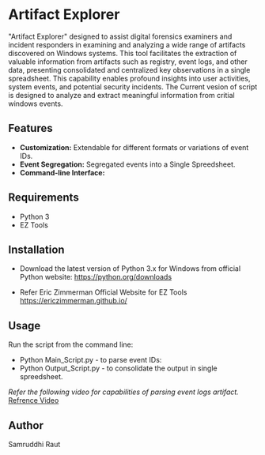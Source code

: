 
# Artifact Explorer

"Artifact Explorer" designed to assist digital forensics examiners and incident responders in examining and analyzing a wide range of artifacts discovered on Windows systems. This tool facilitates the extraction of valuable information from artifacts such as registry, event logs, and other data, presenting consolidated and centralized key observations in a single spreadsheet. This capability enables profound insights into user activities, system events, and potential security incidents.
The Current vesion of script is designed to analyze and extract meaningful information from critial windows events.



## Features
- **Customization:** Extendable for different formats or variations of event IDs.
- **Event Segregation:** Segregated events into a Single Spreedsheet.
- **Command-line Interface:**
## Requirements
- Python 3
- EZ Tools

## Installation 
- Download the latest version of Python 3.x for Windows from official Python website: https://python.org/downloads

- Refer Eric Zimmerman Official Website for EZ Tools https://ericzimmerman.github.io/

## Usage
Run the script from the command line:

- Python Main_Script.py - to parse event IDs:
- Python Output_Script.py - to consolidate the output in single spreedsheet.

_Refer the following video for capabilities of parsing event logs artifact._
[Refrence Video](https://youtu.be/BU2MxpS8N3M)

## Author
Samruddhi Raut

